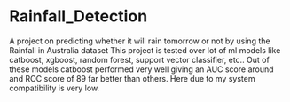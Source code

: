 # Rainfall_Detection

A project on predicting whether it will rain tomorrow or not by using the Rainfall in Australia dataset This project is tested over lot of ml models like catboost, xgboost, random forest, support vector classifier, etc.. Out of these models catboost performed very well giving an AUC score around and ROC score of 89 far better than others. Here due to my system compatibility is very low.

